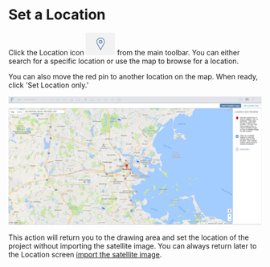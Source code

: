 # Set a Location

Click the Location icon ![](../.gitbook/assets/guid-45268f36-37ca-468c-b326-9db28ffa5534-low.png) from the main toolbar. You can either search for a specific location or use the map to browse for a location.

You can also move the red pin to another location on the map. When ready, click 'Set Location only.'

![](../.gitbook/assets/guid-72455568-7551-4b79-90d7-19a6554419ea-low%20%281%29.png)

This action will return you to the drawing area and set the location of the project without importing the satellite image. You can always return later to the Location screen [import the satellite image](https://github.com/formit3d/autodesk-formit-360-web-help/tree/b94092a615fd6c673021a2b2f7cc67dcd4ba45ce/Location/Import%20a%20Satellite%20Image.md).

